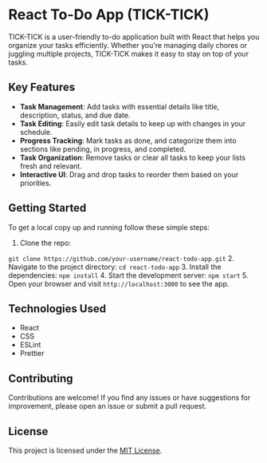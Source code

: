 # React To-Do App (TICK-TICK)

TICK-TICK is a user-friendly to-do application built with React that helps you organize your tasks efficiently. Whether you're managing daily chores or juggling multiple projects, TICK-TICK makes it easy to stay on top of your tasks.

## Key Features

- **Task Management**: Add tasks with essential details like title, description, status, and due date.
- **Task Editing**: Easily edit task details to keep up with changes in your schedule.
- **Progress Tracking**: Mark tasks as done, and categorize them into sections like pending, in progress, and completed.
- **Task Organization**: Remove tasks or clear all tasks to keep your lists fresh and relevant.
- **Interactive UI**: Drag and drop tasks to reorder them based on your priorities.

## Getting Started

To get a local copy up and running follow these simple steps:

1. Clone the repo:

```git clone https://github.com/your-username/react-todo-app.git```
2. Navigate to the project directory:
```cd react-todo-app```
3. Install the dependencies:
```npm install```
4. Start the development server:
```npm start```
5. Open your browser and visit `http://localhost:3000` to see the app.

## Technologies Used

- React
- CSS
- ESLint
- Prettier

## Contributing

Contributions are welcome! If you find any issues or have suggestions for improvement, please open an issue or submit a pull request.

## License

This project is licensed under the [MIT License](LICENSE).
